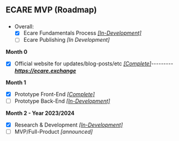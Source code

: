 ## ECARE MVP (Roadmap) 

### 

- Overall: 
  - [X] Ecare Fundamentals Process *[[In-Development]](https://github.com/jeyakatsa/monalisa/tree/main/MVP/ecare)*
  - [ ] Ecare Publishing *[In Development]*

**Month 0**
  - [X] Official website for updates/blog-posts/etc *[[Complete]](https://github.com/jeyakatsa/monalisa/tree/main/MVP/EcareWebApp)*---------***https://ecare.exchange***

**Month 1**
  - [X] Prototype Front-End *[[Complete]](https://github.com/jeyakatsa/monalisa/tree/main/MVP/ecare)*
  - [ ] Prototype Back-End *[[In-Development]](https://github.com/jeyakatsa/monalisa/tree/main/MVP/ecare)*

**Month 2 - Year 2023/2024**
  - [X] Research & Development *[[In-Development]](https://github.com/jeyakatsa/monalisa/tree/main/R%26D)*
  - [ ] MVP/Full-Product *[announced]*
